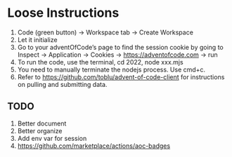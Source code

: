 # Loose Instructions

1. Code (green button) -> Workspace tab -> Create Workspace
2. Let it initialize
3. Go to your adventOfCode’s page to find the session cookie by going to Inspect -> Application -> Cookies -> https://adventofcode.com -> run
4. To run the code, use the terminal, cd 2022, node xxx.mjs
5. You need to manually terminate the nodejs process. Use cmd+c.
6. Refer to https://github.com/toblu/advent-of-code-client for instructions on pulling and submitting data.

## TODO

1. Better document
2. Better organize
3. Add env var for session
4. https://github.com/marketplace/actions/aoc-badges
